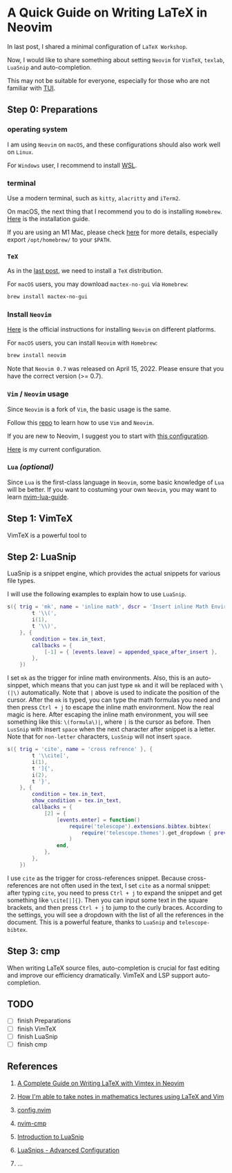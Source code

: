 # A Quick Guide on Writing LaTeX in Neovim


In last post, I shared a minimal configuration of `LaTeX Workshop`.

<!--more-->

Now, I would like to share something about setting `Neovim` for
`VimTeX`, `texlab`, `LuaSnip` and auto-completion.

This may not be suitable for everyone, especially for those who are not familiar with [TUI](https://en.wikipedia.org/wiki/Text-based_user_interface).

## Step 0: Preparations

### operating system

I am using `Neovim` on `macOS`, and these configurations should also work well on `Linux`.

For `Windows` user, I recommend to install [WSL](https://doi.org/10.1070/IM8983).

### terminal

Use a modern terminal, such as `kitty`, `alacritty` and `iTerm2`.

On macOS, the next thing that I recommend you to do is installing `Homebrew`.
[Here](https://brew.sh) is the installation guide.

If you are using an M1 Mac,
please check [here](https://mac.install.guide/homebrew/index.html) for more details,
especially export `/opt/homebrew/` to your `$PATH`.

### `TeX`

As in the [last post](https://mathjiajia.github.io/vscode-and-latex/), we need to install a `TeX` distribution.

For `macOS` users, you may download `mactex-no-gui` via `Homebrew`:

```sh
brew install mactex-no-gui
```

### Install `Neovim`

[Here](https://github.com/neovim/neovim/wiki/Installing-Neovim) is the official instructions for installing `Neovim` on different platforms.

For `macOS` users, you can install `Neovim` with `Homebrew`:

```sh
brew install neovim
```

Note that `Neovim 0.7` was released on April 15, 2022.
Please ensure that you have the correct version (>= 0.7).

### `Vim` / `Neovim` usage

Since `Neovim` is a fork of `Vim`, the basic usage is the same.

Follow this [repo](https://github.com/iggredible/Learn-Vim) to learn how to use `Vim` and `Neovim`.

If you are new to Neovim, I suggest you to start with [this configuration](https://github.com/nvim-lua/kickstart.nvim.git).

[Here](https://github.com/mathjiajia/config.nvim) is my current configuration.

### `Lua` *(optional)*

Since `Lua` is the first-class language in `Neovim`, some basic knowledge of `Lua` will be better.
If you want to costuming your own `Neovim`, you may want to learn [nvim-lua-guide](https://github.com/nanotee/nvim-lua-guide).

## Step 1: VimTeX

VimTeX is a powerful tool to

## Step 2: LuaSnip

LuaSnip is a snippet engine, which provides the actual snippets
for various file types.

I will use the following examples to explain how to use `LuaSnip`.

```lua
s({ trig = 'mk', name = 'inline math', dscr = 'Insert inline Math Environment.' }, {
        t '\\(',
        i(1),
        t '\\)',
    }, {
        condition = tex.in_text,
        callbacks = {
            [-1] = { [events.leave] = appended_space_after_insert },
        },
    })
```

I set `mk` as the trigger for inline math environments.
Also, this is an auto-sinppet, which means that you can just type `mk` and it will be replaced with `\(|\)` automatically.
Note that `|` above is used to indicate the position of the cursor.
After the `mk` is typed, you can type the math formulas you need and then press `Ctrl + j` to escape the inline math environment.
Now the real magic is here.
After escaping the inline math environment, you will see something like this: `\(formula\)|`, where `|` is the cursor as before.
Then `LusSnip` with insert `space` when the next character after snippet is a letter.
Note that for `non-letter` characters, `LusSnip` will not insert `space`.

```lua
s({ trig = 'cite', name = 'cross refrence' }, {
        t '\\cite[',
        i(1),
        t ']{',
        i(2),
        t '}',
    }, {
        condition = tex.in_text,
        show_condition = tex.in_text,
        callbacks = {
            [2] = {
                [events.enter] = function()
                    require('telescope').extensions.bibtex.bibtex(
                        require('telescope.themes').get_dropdown { previewer = false }
                    )
                end,
            },
        },
    })
```

I use `cite` as the trigger for cross-references snippet.
Because cross-references are not often used in the text, I set `cite` as a normal snippet:
after typing `cite`, you need to press `Ctrl + j` to expand the snippet and get something like `\cite[|]{}`.
Then you can input some text in the square brackets, and then press `Ctrl + j` to jump to the curly braces.
According to the settings, you will see a dropdown with the list of all the references in the document.
This is a powerful feature, thanks to `LuaSnip` and `telescope-bibtex`.

## Step 3: cmp

When writing LaTeX source files, auto-completion is crucial for fast editing
and improve our efficiency dramatically.
VimTeX and LSP support auto-completion.

## TODO

- [ ] finish Preparations
- [ ] finish VimTeX
- [ ] finish LuaSnip
- [ ] finish cmp

## References

1. [A Complete Guide on Writing LaTeX with Vimtex in Neovim](https://jdhao.github.io/2019/03/26/nvim_latex_write_preview/)

1. [How I'm able to take notes in mathematics lectures using LaTeX and Vim](https://castel.dev/post/lecture-notes-1/)

1. [config.nvim](https://github.com/mathjiajia/config.nvim)

1. [nvim-cmp](https://www.youtube.com/watch?v=_DnmphIwnjo&t=1471s)

1. [Introduction to LuaSnip](https://www.youtube.com/watch?v=Dn800rlPIho&t=427s)

1. [LuaSnips - Advanced Configuration](https://www.youtube.com/watch?v=KtQZRAkgLqo&t=14s)

1. ...

